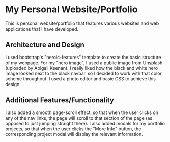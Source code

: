 # My Personal Website/Portfolio
This is personal website/portfolio that features various websites and web applications that I have developed.

## Architecture and Design
I used bootstrap's "heroic-features" template to create the basic structure of my webpage. For my "hero image", I used a public image from Unsplash (uploaded by Abigail Keenan). I really liked how the black and white hero image looked next to the black navbar, so I decided to work with that color scheme throughout. I used a photo editor and basic CSS to achieve this design.

## Additional Features/Functionality
I also added a smooth page-scroll effect, so that when the user clicks on any of the nav links, the page will scroll to that section of the page (as opposed to just jumping straight there). I also added modals for my portfolio projects, so that when the user clicks the "More Info" button, the corresponding project modal will display the relevant information.
